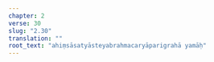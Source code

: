 ```yaml
---
chapter: 2
verse: 30
slug: "2.30"
translation: ""
root_text: "ahiṃsāsatyāsteyabrahmacaryāparigrahā yamāḥ"
---
```


